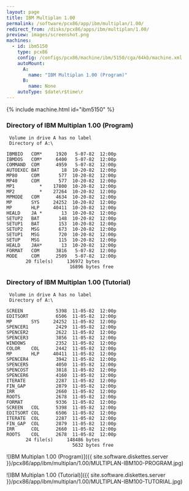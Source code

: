 ```yaml
---
layout: page
title: IBM Multiplan 1.00
permalink: /software/pcx86/app/ibm/multiplan/1.00/
redirect_from: /disks/pcx86/apps/ibm/multiplan/1.00/
preview: images/screenshot.png
machines:
  - id: ibm5150
    type: pcx86
    config: /configs/pcx86/machine/ibm/5150/cga/64kb/machine.xml
    autoMount:
      A:
        name: "IBM Multiplan 1.00 (Program)"
      B:
        name: None
    autoType: $date\r$time\r
---
```


{% include machine.html id="ibm5150" %}

### Directory of IBM Multiplan 1.00 (Program)

     Volume in drive A has no label
     Directory of A:\

    IBMBIO   COM*     1920   5-07-82  12:00p
    IBMDOS   COM*     6400   5-07-82  12:00p
    COMMAND  COM      4959   5-07-82  12:00p
    AUTOEXEC BAT        18  10-20-82  12:00p
    MP80     COM       577  10-20-82  12:00p
    MP40     COM       577  10-20-82  12:00p
    MP1         *    17800  10-20-82  12:00p
    MP2         *    27264  10-20-82  12:00p
    MPMODE   COM      4634  10-20-82  12:00p
    MP       SYS     24252  10-20-82  12:00p
    MP       HLP     40411  10-20-82  12:00p
    HEALD    JA *       13  10-20-82  12:00p
    SETUP2   BAT       148  10-20-82  12:00p
    SETUP1   BAT       153  10-20-82  12:00p
    SETUP2   MSG       673  10-20-82  12:00p
    SETUP1   MSG       720  10-20-82  12:00p
    SETUP    MSG       115  10-20-82  12:00p
    HEALD    JAH*       13  10-20-82  12:00p
    FORMAT   COM      3816   5-07-82  12:00p
    MODE     COM      2509   5-07-82  12:00p
           20 file(s)     136972 bytes
                           16896 bytes free

### Directory of IBM Multiplan 1.00 (Tutorial)

     Volume in drive A has no label
     Directory of A:\

    SCREEN            5398  11-05-82  12:00p
    EDITSORT          6506  11-05-82  12:00p
    MP       SYS     24252  11-05-82  12:00p
    SPENCER1          2429  11-05-82  12:00p
    SPENCER2          2622  11-05-82  12:00p
    SPENCER3          3856  11-05-82  12:00p
    WINDOWS           2352  11-05-82  12:00p
    COLOR    COL      2442  11-05-82  12:00p
    MP       HLP     40411  11-05-82  12:00p
    SPENCER4          3942  11-05-82  12:00p
    SPENCER5          4050  11-05-82  12:00p
    SPENCOST          3818  11-05-82  12:00p
    SPENCER6          4160  11-05-82  12:00p
    ITERATE           2287  11-05-82  12:00p
    FIN_GAP           2879  11-05-82  12:00p
    IRR               2660  11-05-82  12:00p
    ROOTS             2678  11-05-82  12:00p
    FORMAT            9336  11-05-82  12:00p
    SCREEN   COL      5398  11-05-82  12:00p
    EDITSORT COL      6506  11-05-82  12:00p
    ITERATE  COL      2287  11-05-82  12:00p
    FIN_GAP  COL      2879  11-05-82  12:00p
    IRR      COL      2660  11-05-82  12:00p
    ROOTS    COL      2678  11-05-82  12:00p
           24 file(s)     148486 bytes
                            5632 bytes free

![IBM Multiplan 1.00 (Program)]({{ site.software.diskettes.server }}/pcx86/app/ibm/multiplan/1.00/MULTIPLAN-IBM100-PROGRAM.jpg)

![IBM Multiplan 1.00 (Tutorial)]({{ site.software.diskettes.server }}/pcx86/app/ibm/multiplan/1.00/MULTIPLAN-IBM100-TUTORIAL.jpg)
